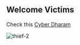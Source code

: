 ## Welcome Victims

Check this [Cyber Dharam](https://cyberdharam.blogspot.com/)

![thief-2](https://user-images.githubusercontent.com/78596969/138721318-bd78a440-d86e-466f-ae9b-2f144fe3e721.png)
